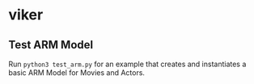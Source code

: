 # viker

## Test ARM Model

Run `python3 test_arm.py` for an example that creates and instantiates a basic
ARM Model for Movies and Actors.
